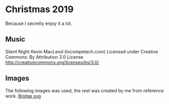 # Christmas 2019

Because I secretly enjoy it a lot.

## Music
Silent Night Kevin MacLeod (incompetech.com)
Licensed under Creative Commons: By Attribution 3.0 License
http://creativecommons.org/licenses/by/3.0/

## Images

The following images was used, the rest was created by me from reference work.
[Bridge svg](https://nl.m.wikipedia.org/wiki/Bestand:Arch_bridge_icon.svg)
